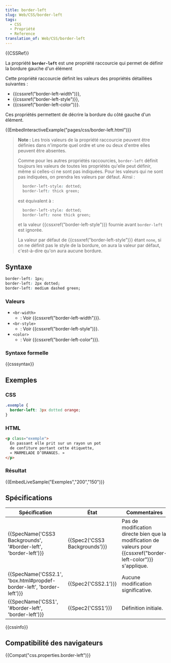 ```yaml
---
title: border-left
slug: Web/CSS/border-left
tags:
  - CSS
  - Propriété
  - Reference
translation_of: Web/CSS/border-left
---
```

{{CSSRef}}

La propriété **`border-left`** est une propriété raccourcie qui permet de définir la bordure gauche d'un élément

Cette propriété raccourcie définit les valeurs des propriétés détaillées suivantes :

- {{cssxref("border-left-width")}},
- {{cssxref("border-left-style")}},
- {{cssxref("border-left-color")}}.

Ces propriétés permettent de décrire la bordure du côté gauche d'un élément.

{{EmbedInteractiveExample("pages/css/border-left.html")}}

> **Note :** Les trois valeurs de la propriété raccourcie peuvent être définies dans n'importe quel ordre et une ou deux d'entre elles peuvent être absentes.
>
> Comme pour les autres propriétés raccourcies, `border-left` définit toujours les valeurs de toutes les propriétés qu'elle peut définir, même si celles-ci ne sont pas indiquées. Pour les valeurs qui ne sont pas indiquées, on prendra les valeurs par défaut. Ainsi :
>
> ```css
>   border-left-style: dotted;
>   border-left: thick green;
> ```
>
> est équivalent à :
>
> ```css
>   border-left-style: dotted;
>   border-left: none thick green;
> ```
>
> et la valeur {{cssxref("border-left-style")}} fournie avant `border-left` est ignorée.
>
> La valeur par défaut de {{cssxref("border-left-style")}} étant `none`, si on ne définit pas le style de la bordure, on aura la valeur par défaut, c'est-à-dire qu'on aura aucune bordure.

## Syntaxe

```css
border-left: 1px;
border-left: 2px dotted;
border-left: medium dashed green;
```

### Valeurs

- `<br-width>`
  - : Voir {{cssxref("border-left-width")}}.
- `<br-style>`
  - : Voir {{cssxref("border-left-style")}}.
- `<color>`
  - : Voir {{cssxref("border-left-color")}}.

### Syntaxe formelle

{{csssyntax}}

## Exemples

### CSS

```css
.exemple {
  border-left: 3px dotted orange;
}
```

### HTML

```html
<p class="exemple">
  En passant elle prit sur un rayon un pot
  de confiture portant cette étiquette,
  « MARMELADE D’ORANGES. »
</p>
```

### Résultat

{{EmbedLiveSample("Exemples","200","150")}}

## Spécifications

| Spécification                                                                                | État                                     | Commentaires                                                                                                                  |
| -------------------------------------------------------------------------------------------- | ---------------------------------------- | ----------------------------------------------------------------------------------------------------------------------------- |
| {{SpecName('CSS3 Backgrounds', '#border-left', 'border-left')}}         | {{Spec2('CSS3 Backgrounds')}} | Pas de modification directe bien que la modification de valeurs pour {{cssxref("border-left-color")}} s'applique. |
| {{SpecName('CSS2.1', 'box.html#propdef-border-left', 'border-left')}} | {{Spec2('CSS2.1')}}                 | Aucune modification significative.                                                                                            |
| {{SpecName('CSS1', '#border-left', 'border-left')}}                         | {{Spec2('CSS1')}}                 | Définition initiale.                                                                                                          |

{{cssinfo}}

## Compatibilité des navigateurs

{{Compat("css.properties.border-left")}}
